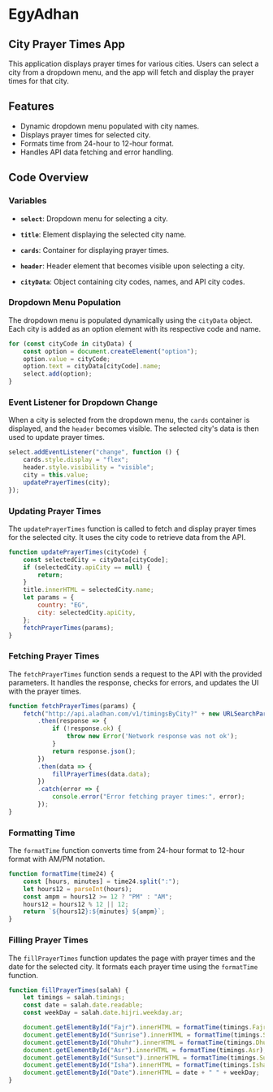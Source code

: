 # EgyAdhan
## City Prayer Times App

This application displays prayer times for various cities. Users can select a city from a dropdown menu, and the app will fetch and display the prayer times for that city.

## Features

- Dynamic dropdown menu populated with city names.
- Displays prayer times for selected city.
- Formats time from 24-hour to 12-hour format.
- Handles API data fetching and error handling.

## Code Overview

### Variables

- **`select`**: Dropdown menu for selecting a city.
- **`title`**: Element displaying the selected city name.
- **`cards`**: Container for displaying prayer times.
- **`header`**: Header element that becomes visible upon selecting a city.

- **`cityData`**: Object containing city codes, names, and API city codes.

### Dropdown Menu Population

The dropdown menu is populated dynamically using the `cityData` object. Each city is added as an option element with its respective code and name.

```javascript
for (const cityCode in cityData) {
    const option = document.createElement("option");
    option.value = cityCode;
    option.text = cityData[cityCode].name;
    select.add(option);
}
```

### Event Listener for Dropdown Change

When a city is selected from the dropdown menu, the `cards` container is displayed, and the `header` becomes visible. The selected city's data is then used to update prayer times.

```javascript
select.addEventListener("change", function () {
    cards.style.display = "flex";
    header.style.visibility = "visible";
    city = this.value;
    updatePrayerTimes(city);
});
```

### Updating Prayer Times

The `updatePrayerTimes` function is called to fetch and display prayer times for the selected city. It uses the city code to retrieve data from the API.

```javascript
function updatePrayerTimes(cityCode) {
    const selectedCity = cityData[cityCode];
    if (selectedCity.apiCity == null) {
        return;
    }
    title.innerHTML = selectedCity.name;
    let params = {
        country: "EG",
        city: selectedCity.apiCity,
    };
    fetchPrayerTimes(params);
}
```

### Fetching Prayer Times

The `fetchPrayerTimes` function sends a request to the API with the provided parameters. It handles the response, checks for errors, and updates the UI with the prayer times.

```javascript
function fetchPrayerTimes(params) {
    fetch("http://api.aladhan.com/v1/timingsByCity?" + new URLSearchParams(params))
        .then(response => {
            if (!response.ok) {
                throw new Error('Network response was not ok');
            }
            return response.json();
        })
        .then(data => {
            fillPrayerTimes(data.data);
        })
        .catch(error => {
            console.error("Error fetching prayer times:", error);
        });
}

```

### Formatting Time

The `formatTime` function converts time from 24-hour format to 12-hour format with AM/PM notation.

```javascript
function formatTime(time24) {
    const [hours, minutes] = time24.split(":");
    let hours12 = parseInt(hours);
    const ampm = hours12 >= 12 ? "PM" : "AM";
    hours12 = hours12 % 12 || 12;
    return `${hours12}:${minutes} ${ampm}`;
}


```

### Filling Prayer Times

The `fillPrayerTimes` function updates the page with prayer times and the date for the selected city. It formats each prayer time using the `formatTime` function.

```javascript
function fillPrayerTimes(salah) {
    let timings = salah.timings;
    const date = salah.date.readable;
    const weekDay = salah.date.hijri.weekday.ar;

    document.getElementById("Fajr").innerHTML = formatTime(timings.Fajr);
    document.getElementById("Sunrise").innerHTML = formatTime(timings.Sunrise);
    document.getElementById("Dhuhr").innerHTML = formatTime(timings.Dhuhr);
    document.getElementById("Asr").innerHTML = formatTime(timings.Asr);
    document.getElementById("Sunset").innerHTML = formatTime(timings.Sunset);
    document.getElementById("Isha").innerHTML = formatTime(timings.Isha);
    document.getElementById("Date").innerHTML = date + " " + weekDay;
}

```


